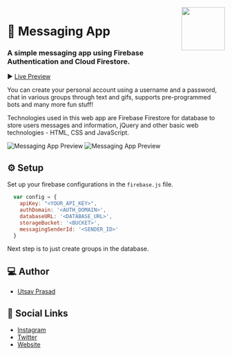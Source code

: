 <!--
*** Hey there! Thanks for checking this readme
*** If you do love my work, kinda follow me
*** that motivates me a lot :D
*** Thanks again!
-->
<!--
[![Contributors][contributors-shield]][contributors-url]
[![Forks][forks-shield]][forks-url]
[![Stargazers][stars-shield]][stars-url]
[![MIT License][license-shield]][license-url]
-->

<img src="https://res.cloudinary.com/dpj9ddsjf/image/upload/v1617839809/icon_oowyin.png" width="100px" align="right"/>

# 💬 Messaging App
### A simple messaging app using Firebase Authentication and Cloud Firestore.

▶️ <a href="https://messaging-app-02.netlify.app/">Live Preview</a>

You can create your personal account using a username and a password, chat in various groups through text and gifs, supports pre-programmed bots and many more fun stuff!

Technologies used in this web app are Firebase Firestore for database to store users messages and information, jQuery and other basic web technologies - HTML, CSS and JavaScript.

![Messaging App Preview](https://res.cloudinary.com/dpj9ddsjf/image/upload/v1617839394/scr2_qqhgsg.png)
![Messaging App Preview](https://res.cloudinary.com/dpj9ddsjf/image/upload/v1617839394/scr3_z8hzdt.png)

## ⚙️ Setup

Set up your firebase configurations in the `firebase.js` file.

```javascript
  var config = {
    apiKey: "<YOUR_API_KEY>",
    authDomain: '<AUTH_DOMAIN>',
    databaseURL: '<DATABASE_URL>',
    storageBucket: '<BUCKET>',
    messagingSenderId: '<SENDER_ID>'
  }
```

Next step is to just create groups in the database.

## 💻 Author

- [Utsav Prasad](https://codeninja02.netlify.app/)

## 🔗 Social Links

- [Instagram](https://www.instagram.com/codeninja02/)
- [Twitter](https://twitter.com/codeninja02/)
- [Website](https://codeninja02.netlify.app/)


